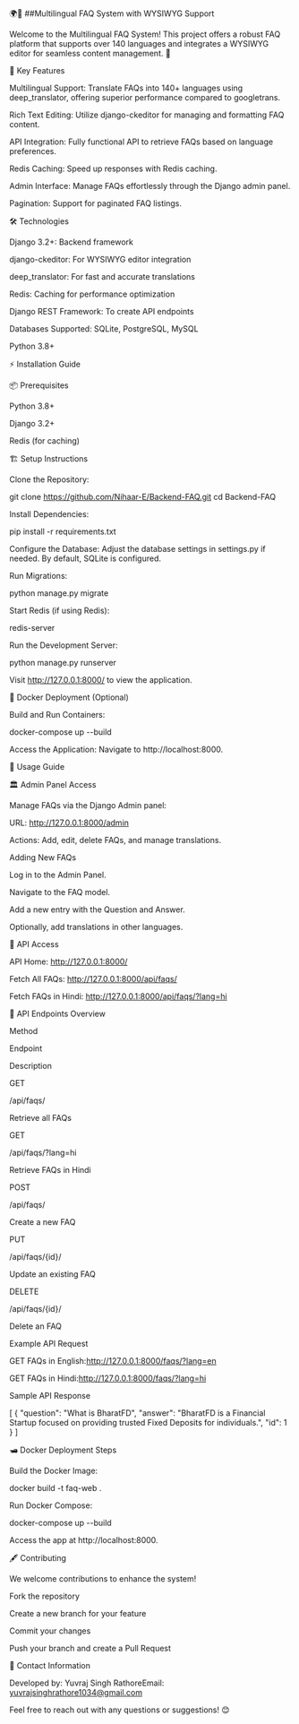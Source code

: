 🌍📁 ##Multilingual FAQ System with WYSIWYG Support

Welcome to the Multilingual FAQ System! This project offers a robust FAQ platform that supports over 140 languages and integrates a WYSIWYG editor for seamless content management. 🚀

🌟 Key Features

Multilingual Support: Translate FAQs into 140+ languages using deep_translator, offering superior performance compared to googletrans.

Rich Text Editing: Utilize django-ckeditor for managing and formatting FAQ content.

API Integration: Fully functional API to retrieve FAQs based on language preferences.

Redis Caching: Speed up responses with Redis caching.

Admin Interface: Manage FAQs effortlessly through the Django admin panel.

Pagination: Support for paginated FAQ listings.

🛠️ Technologies

Django 3.2+: Backend framework

django-ckeditor: For WYSIWYG editor integration

deep_translator: For fast and accurate translations

Redis: Caching for performance optimization

Django REST Framework: To create API endpoints

Databases Supported: SQLite, PostgreSQL, MySQL

Python 3.8+

⚡ Installation Guide

📦 Prerequisites

Python 3.8+

Django 3.2+

Redis (for caching)

🏗️ Setup Instructions

Clone the Repository:

git clone https://github.com/Nihaar-E/Backend-FAQ.git
cd Backend-FAQ

Install Dependencies:

pip install -r requirements.txt

Configure the Database:
Adjust the database settings in settings.py if needed. By default, SQLite is configured.

Run Migrations:

python manage.py migrate

Start Redis (if using Redis):

redis-server

Run the Development Server:

python manage.py runserver

Visit http://127.0.0.1:8000/ to view the application.

🐫 Docker Deployment (Optional)

Build and Run Containers:

docker-compose up --build

Access the Application:
Navigate to http://localhost:8000.

📖 Usage Guide

🏛 Admin Panel Access

Manage FAQs via the Django Admin panel:

URL: http://127.0.0.1:8000/admin

Actions: Add, edit, delete FAQs, and manage translations.

Adding New FAQs

Log in to the Admin Panel.

Navigate to the FAQ model.

Add a new entry with the Question and Answer.

Optionally, add translations in other languages.

🔹 API Access

API Home: http://127.0.0.1:8000/

Fetch All FAQs: http://127.0.0.1:8000/api/faqs/

Fetch FAQs in Hindi: http://127.0.0.1:8000/api/faqs/?lang=hi

🔗 API Endpoints Overview

Method

Endpoint

Description

GET

/api/faqs/

Retrieve all FAQs

GET

/api/faqs/?lang=hi

Retrieve FAQs in Hindi

POST

/api/faqs/

Create a new FAQ

PUT

/api/faqs/{id}/

Update an existing FAQ

DELETE

/api/faqs/{id}/

Delete an FAQ

Example API Request

GET FAQs in English:http://127.0.0.1:8000/faqs/?lang=en

GET FAQs in Hindi:http://127.0.0.1:8000/faqs/?lang=hi

Sample API Response

[
    {
      "question": "What is BharatFD",
      "answer": "BharatFD is a Financial Startup focused on providing trusted Fixed Deposits for individuals.",
      "id": 1
    }
]

🛥️ Docker Deployment Steps

Build the Docker Image:

docker build -t faq-web .

Run Docker Compose:

docker-compose up --build

Access the app at http://localhost:8000.

🖋️ Contributing

We welcome contributions to enhance the system!

Fork the repository

Create a new branch for your feature

Commit your changes

Push your branch and create a Pull Request

🔗 Contact Information

Developed by: Yuvraj Singh RathoreEmail: yuvrajsinghrathore1034@gmail.com

Feel free to reach out with any questions or suggestions! 😊
